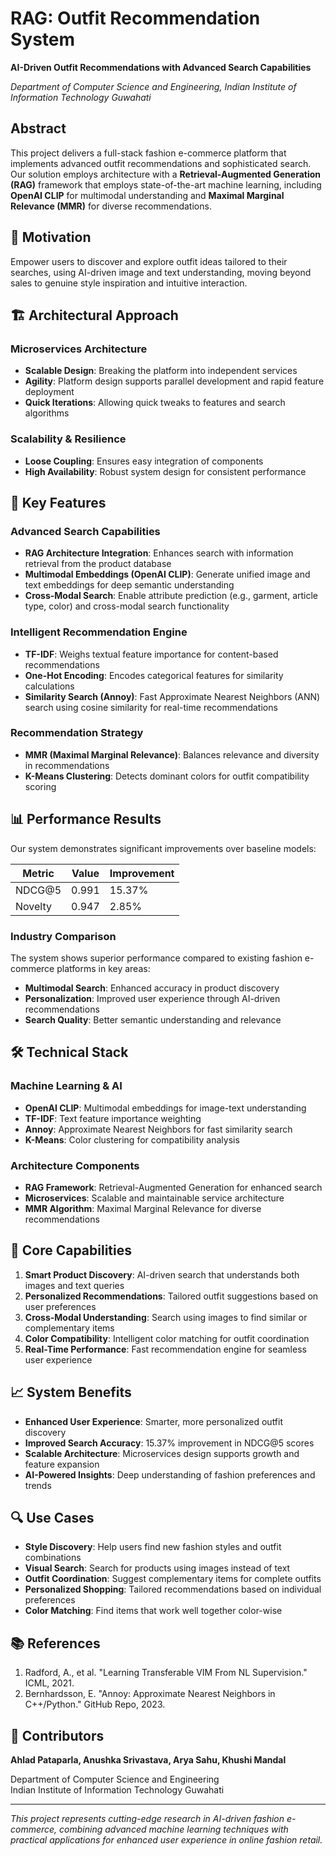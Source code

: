 # RAG: Outfit Recommendation System

**AI-Driven Outfit Recommendations with Advanced Search Capabilities**

*Department of Computer Science and Engineering, Indian Institute of Information Technology Guwahati*

## Abstract

This project delivers a full-stack fashion e-commerce platform that implements advanced outfit recommendations and sophisticated search. Our solution employs architecture with a **Retrieval-Augmented Generation (RAG)** framework that employs state-of-the-art machine learning, including **OpenAI CLIP** for multimodal understanding and **Maximal Marginal Relevance (MMR)** for diverse recommendations.

## 🎯 Motivation

Empower users to discover and explore outfit ideas tailored to their searches, using AI-driven image and text understanding, moving beyond sales to genuine style inspiration and intuitive interaction.

## 🏗️ Architectural Approach

### Microservices Architecture
- **Scalable Design**: Breaking the platform into independent services
- **Agility**: Platform design supports parallel development and rapid feature deployment
- **Quick Iterations**: Allowing quick tweaks to features and search algorithms

### Scalability & Resilience
- **Loose Coupling**: Ensures easy integration of components
- **High Availability**: Robust system design for consistent performance

## 🚀 Key Features

### Advanced Search Capabilities
- **RAG Architecture Integration**: Enhances search with information retrieval from the product database
- **Multimodal Embeddings (OpenAI CLIP)**: Generate unified image and text embeddings for deep semantic understanding
- **Cross-Modal Search**: Enable attribute prediction (e.g., garment, article type, color) and cross-modal search functionality

### Intelligent Recommendation Engine
- **TF-IDF**: Weighs textual feature importance for content-based recommendations
- **One-Hot Encoding**: Encodes categorical features for similarity calculations
- **Similarity Search (Annoy)**: Fast Approximate Nearest Neighbors (ANN) search using cosine similarity for real-time recommendations

### Recommendation Strategy
- **MMR (Maximal Marginal Relevance)**: Balances relevance and diversity in recommendations
- **K-Means Clustering**: Detects dominant colors for outfit compatibility scoring

## 📊 Performance Results

Our system demonstrates significant improvements over baseline models:

| Metric | Value | Improvement |
|--------|-------|-------------|
| NDCG@5 | 0.991 | 15.37% |
| Novelty | 0.947 | 2.85% |

### Industry Comparison
The system shows superior performance compared to existing fashion e-commerce platforms in key areas:
- **Multimodal Search**: Enhanced accuracy in product discovery
- **Personalization**: Improved user experience through AI-driven recommendations
- **Search Quality**: Better semantic understanding and relevance

## 🛠️ Technical Stack

### Machine Learning & AI
- **OpenAI CLIP**: Multimodal embeddings for image-text understanding
- **TF-IDF**: Text feature importance weighting
- **Annoy**: Approximate Nearest Neighbors for fast similarity search
- **K-Means**: Color clustering for compatibility analysis

### Architecture Components
- **RAG Framework**: Retrieval-Augmented Generation for enhanced search
- **Microservices**: Scalable and maintainable service architecture
- **MMR Algorithm**: Maximal Marginal Relevance for diverse recommendations

## 🎯 Core Capabilities

1. **Smart Product Discovery**: AI-driven search that understands both images and text queries
2. **Personalized Recommendations**: Tailored outfit suggestions based on user preferences
3. **Cross-Modal Understanding**: Search using images to find similar or complementary items
4. **Color Compatibility**: Intelligent color matching for outfit coordination
5. **Real-Time Performance**: Fast recommendation engine for seamless user experience

## 📈 System Benefits

- **Enhanced User Experience**: Smarter, more personalized outfit discovery
- **Improved Search Accuracy**: 15.37% improvement in NDCG@5 scores
- **Scalable Architecture**: Microservices design supports growth and feature expansion
- **AI-Powered Insights**: Deep understanding of fashion preferences and trends

## 🔍 Use Cases

- **Style Discovery**: Help users find new fashion styles and outfit combinations
- **Visual Search**: Search for products using images instead of text
- **Outfit Coordination**: Suggest complementary items for complete outfits
- **Personalized Shopping**: Tailored recommendations based on individual preferences
- **Color Matching**: Find items that work well together color-wise

## 📚 References

1. Radford, A., et al. "Learning Transferable VIM From NL Supervision." ICML, 2021.
2. Bernhardsson, E. "Annoy: Approximate Nearest Neighbors in C++/Python." GitHub Repo, 2023.

## 👥 Contributors

**Ahlad Pataparla, Anushka Srivastava, Arya Sahu, Khushi Mandal**

Department of Computer Science and Engineering  
Indian Institute of Information Technology Guwahati

---

*This project represents cutting-edge research in AI-driven fashion e-commerce, combining advanced machine learning techniques with practical applications for enhanced user experience in online fashion retail.*
